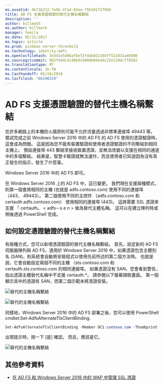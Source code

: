 ```yaml
---
ms.assetid: 4b71b212-7e5b-4fad-81ee-75b3d1f27869
title: AD FS 支援憑證驗證的替代主機名稱繫結
description: ''
author: billmath
ms.author: billmath
manager: femila
ms.date: 05/31/2017
ms.topic: article
ms.prod: windows-server-threshold
ms.technology: identity-adfs
ms.openlocfilehash: 3e3d1e5d86afbef2fdabd211047f513d31a40300
ms.sourcegitcommit: 0b5fd4dc4148b92480db04e4dc22e139dcff8582
ms.translationtype: MT
ms.contentlocale: zh-TW
ms.lasthandoff: 05/24/2019
ms.locfileid: "66190319"
---
```

# <a name="ad-fs-support-for-alternate-hostname-binding-for-certificate-authentication"></a>AD FS 支援憑證驗證的替代主機名稱繫結

在許多網路上的本機防火牆原則可能不允許流量透過非標準連接埠 49443 等。 嘗試完成之前 Windows Server 2016 中的 AD FS 的 AD FS 使用的憑證驗證時，這會成為問題。 這是因為您不能有裝置驗證和使用者憑證驗證的不同繫結到相同主機上。 預設連接埠 443 繫結至接收裝置憑證，並無法改變以支援在相同的通道中的多個繫結。 結果是，智慧卡驗證就無法運作，而且使用者已知道因為沒有真正發生的指示，發生了什麼事。  
  
Windows Server 2016 中的 AD FS 即可。
  
在 Windows Server 2016 上的 AD FS 中，這已變更。 我們現在支援兩種模式，則第一個會將相同的主機 (也就是 adfs.contoso.com) 使用不同的連接埠 （443、 49443）。 第二個使用不同的主控件 （adfs.contoso.com 和 certauth.adfs.contoso.com） 使用相同的連接埠 (443)。 這將需要 SSL 憑證來支援 「 certauth。 < adfs--s e n > 做為替代主體名稱。 這可以在建立陣列時或稍後透過 PowerShell 完成。  
  
## <a name="how-to-configure-alternate-host-name-binding-for-certificate-authentication"></a>如何設定憑證驗證的替代主機名稱繫結  
有兩種方式，您可以新增憑證驗證的替代主機名稱繫結。 首先，設定新的 AD FS 伺服器陣列與 AD FS，適用於 Windows Server 2016 中，如果憑證包含主體別名 (SAN)，則系統會自動將安裝程式以使用先前所述的第二個方法時。 也就是說，它會自動設定兩個不同的主機 （sts.contoso.com 和 certauth.sts.contoso.com 的相同連接埠。 如果憑證沒有 SAN，您會看到警告，指出憑證主體替代名稱中不支援 certauth.*。 請參閱以下螢幕擷取畫面。 第一個顯示其中的憑證有 SAN，而第二個示範未將憑證安裝。  
  
![替代的主機名稱繫結](media/AD-FS-support-for-alternate-hostname-binding-for-certificate-authentication/ADFS_CA_1.png)  
  
![替代的主機名稱繫結](media/AD-FS-support-for-alternate-hostname-binding-for-certificate-authentication/ADFS_CA_2.png)  
  
同樣地，Windows Server 2016 中的 AD FS 部署之後，您可以使用 PowerShell cmdlet:Set-AdfsAlternateTlsClientBinding.
  
```powershell
Set-AdfsAlternateTlsClientBinding -Member DC1.contoso.com -Thumbprint '<thumbprint of cert>'
```

出現提示時，按一下 [是] 確認。  而且，應該是它。

![替代的主機名稱繫結](media/AD-FS-support-for-alternate-hostname-binding-for-certificate-authentication/ADFS_CA_3.png)

## <a name="additional-references"></a>其他參考資料

* [在 AD FS 和 Windows Server 2016 中的 WAP 中管理 SSL 憑證](../operations/Manage-SSL-Certificates-AD-FS-WAP-2016.md)
